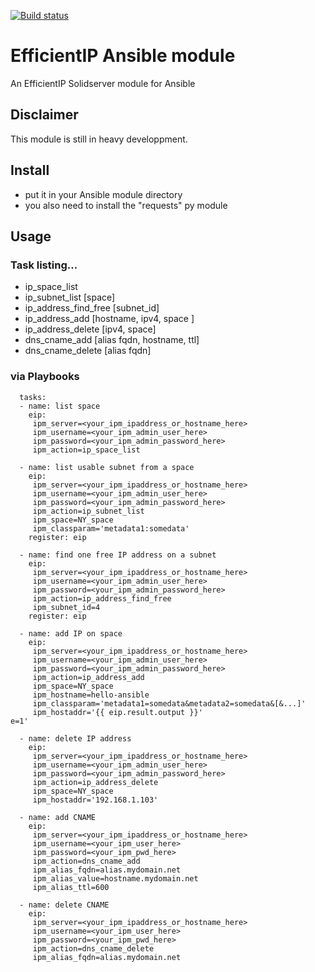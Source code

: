 [![Build status](https://travis-ci.org/acoston/Ansible-EfficientIP.svg)](https://travis-ci.org/acoston/Ansible-EfficientIP)

# EfficientIP Ansible module
An EfficientIP Solidserver module for Ansible

## Disclaimer

This module is still in heavy developpment.

## Install

- put it in your Ansible module directory 
- you also need to install the "requests" py module

## Usage
### Task listing...
- ip_space_list
- ip_subnet_list [space] 
- ip_address_find_free [subnet_id]
- ip_address_add [hostname, ipv4, space ]
- ip_address_delete [ipv4, space]
- dns_cname_add [alias fqdn, hostname, ttl]
- dns_cname_delete [alias fqdn]


### via Playbooks 
```
  tasks:
  - name: list space
    eip:
     ipm_server=<your_ipm_ipaddress_or_hostname_here>
     ipm_username=<your_ipm_admin_user_here>
     ipm_password=<your_ipm_admin_password_here>
     ipm_action=ip_space_list

  - name: list usable subnet from a space
    eip:
     ipm_server=<your_ipm_ipaddress_or_hostname_here>
     ipm_username=<your_ipm_admin_user_here>
     ipm_password=<your_ipm_admin_password_here>
     ipm_action=ip_subnet_list
     ipm_space=NY_space
     ipm_classparam='metadata1:somedata'
    register: eip

  - name: find one free IP address on a subnet
    eip:
     ipm_server=<your_ipm_ipaddress_or_hostname_here>
     ipm_username=<your_ipm_admin_user_here>
     ipm_password=<your_ipm_admin_password_here>
     ipm_action=ip_address_find_free
     ipm_subnet_id=4
    register: eip

  - name: add IP on space
    eip:
     ipm_server=<your_ipm_ipaddress_or_hostname_here>
     ipm_username=<your_ipm_admin_user_here>
     ipm_password=<your_ipm_admin_password_here>
     ipm_action=ip_address_add
     ipm_space=NY_space
     ipm_hostname=hello-ansible
     ipm_classparam='metadata1=somedata&metadata2=somedata&[&...]'
     ipm_hostaddr='{{ eip.result.output }}'
e=1'

  - name: delete IP address
    eip:
     ipm_server=<your_ipm_ipaddress_or_hostname_here>
     ipm_username=<your_ipm_admin_user_here>
     ipm_password=<your_ipm_admin_password_here>
     ipm_action=ip_address_delete
     ipm_space=NY_space
     ipm_hostaddr='192.168.1.103'

  - name: add CNAME
    eip:
     ipm_server=<your_ipm_ipaddress_or_hostname_here>
     ipm_username=<your_ipm_user_here>
     ipm_password=<your_ipm_pwd_here>
     ipm_action=dns_cname_add
     ipm_alias_fqdn=alias.mydomain.net
     ipm_alias_value=hostname.mydomain.net
     ipm_alias_ttl=600

  - name: delete CNAME
    eip:
     ipm_server=<your_ipm_ipaddress_or_hostname_here>
     ipm_username=<your_ipm_user_here>
     ipm_password=<your_ipm_pwd_here>
     ipm_action=dns_cname_delete
     ipm_alias_fqdn=alias.mydomain.net
```
